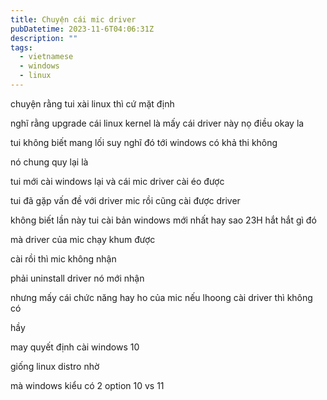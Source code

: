 ```yaml
---
title: Chuyện cái mic driver
pubDatetime: 2023-11-6T04:06:31Z
description: ""
tags:
  - vietnamese
  - windows
  - linux
---
```


chuyện rằng tui xài linux thì cứ mặt định

nghĩ rằng upgrade cái linux kernel là mấy cái driver này nọ điều okay la

tui không biết mang lối suy nghĩ đó tới windows có khả thi không

nó chung quy lại là

tui mới cài windows lại và cái mic driver cài éo được

tui đã gặp vấn đề với driver mic rồi cũng cài được driver

không biết lần này tui cài bản windows mới nhất hay sao 23H hắt hắt gì đó

mà driver của mic chạy khum được

cài rồi thì mic không nhận

phải uninstall driver nó mới nhận

nhưng mấy cái chức năng hay ho của mic nếu lhoong cài driver thì không có

hầy

may quyết định cài windows 10

giống linux distro nhờ

mà windows kiểu có 2 option 10 vs 11

